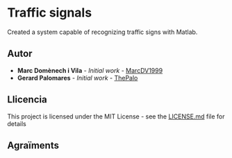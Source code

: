 # Traffic signals

Created a system capable of recognizing traffic signs with Matlab.



## Autor

- **Marc Domènech i Vila** - *Initial work* - [MarcDV1999](https://github.com/MarcDV1999)
- **Gerard Palomares** - *Initial work* - [ThePalo](https://github.com/ThePalo)

## Llicencia

This project is licensed under the MIT License - see the [LICENSE.md](https://github.com/MarcDV1999/4-en-Ratlla/blob/master/LICENSE.md) file for details

## Agraïments

